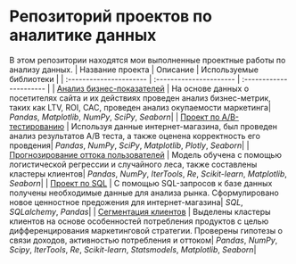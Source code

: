 # Репозиторий проектов по аналитике данных

В этом репозитории находятся мои выполненные  проектные работы по анализу данных.
| Название проекта | Описание | Используемые библиотеки | 
| :---------------------- | :---------------------- | :---------------------- |
| [Анализ бизнес-показателей](business_metrics) | На основе данных о посетителях сайта и их действиях проведен анализ бизнес-метрик, таких как LTV, ROI, CAC, проведен анализ окупаемости маркетинга| *Pandas*, *Matplotlib*, *NumPy*, *SciPy*, *Seaborn*|
| [Проект по А/B-тестированию](https://nbviewer.org/github/diana-legrand/data_analysis/blob/main/ab_test_marketing/ab_test_marketing.ipynb) | Используя данные интернет-магазина, был проведен анализ результатов А/B теста, а также оценена корректность его провдения| *Pandas*,  *NumPy*, *SciPy*, *Matplotlib*, *Plotly*, *Seaborn*|
| [Прогнозирование оттока пользователей](https://nbviewer.org/github/diana-legrand/data_analysis/blob/main/churn_prediction_using_ml/churn_prediction_using_ml.ipynb) | Модель обучена с помощью логистической регрессии и случайного леса, также составлены кластеры клиентов| *Pandas*, *NumPy*, *IterTools*, *Re*, *Scikit-learn*, *Matplotlib*, *Seaborn*|
| [Проект по SQL](sql_project) | С помощью SQL-запросов к базе данных получены необходимые данные для анализа  рынка. Сформулировано новое ценностное предожения для интернет-магазина|  *SQL*, *SQLalchemy*, *Pandas*|
| [Сегментация клиентов](clients_segmentation) | Выделены кластеры клиентов на основе особенностей потребления продуктов с целью дифференцирования маркетинговой стратегии. Проверены гипотезы о связи доходов, активностью потребления и оттоком| *Pandas*, *NumPy*, *Scipy*, *IterTools*, *Re*, *Scikit-learn*, *Statsmodels*, *Matplotlib*, *Seaborn*|
 
